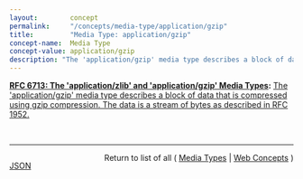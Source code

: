 ```yaml
---
layout:        concept
permalink:     "/concepts/media-type/application/gzip"
title:         "Media Type: application/gzip"
concept-name:  Media Type
concept-value: application/gzip
description: "The 'application/gzip' media type describes a block of data that is compressed using gzip compression. The data is a stream of bytes as described in RFC 1952."
---
```


**[RFC 6713: The 'application/zlib' and 'application/gzip' Media Types](/specs/IETF/RFC/6713 "This document defines the 'application/gzip' and 'application/zlib' media types for compressed data using the gzip and zlib compression formats."):** [The 'application/gzip' media type describes a block of data that is compressed using gzip compression. The data is a stream of bytes as described in RFC 1952.](http://tools.ietf.org/html/rfc6713#section-3 "Read documentation for Media Type &#34;application/gzip&#34;")

<br/>
<hr/>

<p style="float : left"><a href="./application/gzip.json" title="JSON representing this particular Web Concept value">JSON</a></p>
<p style="text-align: right">Return to list of all ( <a href="../media-type/">Media Types</a> | <a href="../">Web Concepts</a> )</p>
